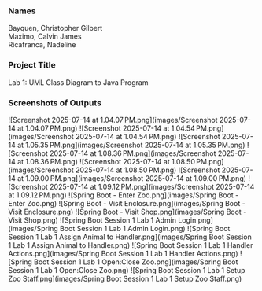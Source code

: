### Names
Bayquen, Christopher Gilbert<br>Maximo, Calvin James<br>Ricafranca, Nadeline

### Project Title
Lab 1: UML Class Diagram to Java Program

### Screenshots of Outputs
![Screenshot 2025-07-14 at 1.04.07 PM.png](images/Screenshot 2025-07-14 at 1.04.07 PM.png)
![Screenshot 2025-07-14 at 1.04.54 PM.png](images/Screenshot 2025-07-14 at 1.04.54 PM.png)
![Screenshot 2025-07-14 at 1.05.35 PM.png](images/Screenshot 2025-07-14 at 1.05.35 PM.png)
![Screenshot 2025-07-14 at 1.08.36 PM.png](images/Screenshot 2025-07-14 at 1.08.36 PM.png)
![Screenshot 2025-07-14 at 1.08.50 PM.png](images/Screenshot 2025-07-14 at 1.08.50 PM.png)
![Screenshot 2025-07-14 at 1.09.00 PM.png](images/Screenshot 2025-07-14 at 1.09.00 PM.png)
![Screenshot 2025-07-14 at 1.09.12 PM.png](images/Screenshot 2025-07-14 at 1.09.12 PM.png)
![Spring Boot - Enter Zoo.png](images/Spring Boot - Enter Zoo.png)
![Spring Boot - Visit Enclosure.png](images/Spring Boot - Visit Enclosure.png)
![Spring Boot - Visit Shop.png](images/Spring Boot - Visit Shop.png)
![Spring Boot Session 1 Lab 1 Admin Login.png](images/Spring Boot Session 1 Lab 1 Admin Login.png)
![Spring Boot Session 1 Lab 1 Assign Animal to Handler.png](images/Spring Boot Session 1 Lab 1 Assign Animal to Handler.png)
![Spring Boot Session 1 Lab 1 Handler Actions.png](images/Spring Boot Session 1 Lab 1 Handler Actions.png)
![Spring Boot Session 1 Lab 1 Open:Close Zoo.png](images/Spring Boot Session 1 Lab 1 Open:Close Zoo.png)
![Spring Boot Session 1 Lab 1 Setup Zoo Staff.png](images/Spring Boot Session 1 Lab 1 Setup Zoo Staff.png)
